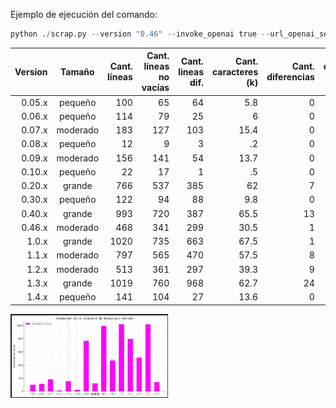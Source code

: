 Ejemplo de ejecución del comando:

```python
python ./scrap.py --version "0.46" --invoke_openai true --url_openai_server_endpoint "http://dominio.com:puerto/subdominio" --openai_api_key "modelo" --verificacion true
```

| Version  |  Tamaño  | Cant. líneas | Cant. líneas no vacías | Cant. lineas dif. | Cant. caracteres (k) |Cant. diferencias | estabilidad de datos | # tokens |
| -------: | :------: | -----------: | ---------------------: | ----------------: | -------------------: | ---------------: | :------------------: | -------: |
| 0.05.x | pequeño | 100 | 65 | 64 | 5.8 | 0 | alta |  |
| 0.06.x | pequeño | 114 | 79 | 25 | 6 | 0 | alta |  |
| 0.07.x | moderado | 183 | 127 | 103 | 15.4 | 0 | alta |  |
| 0.08.x | pequeño | 12 | 9 | 3 | .2 | 0 | alta |  |
| 0.09.x | moderado | 156 | 141 | 54 | 13.7 | 0 | alta |  |
| 0.10.x | pequeño | 22 | 17 | 1 | .5 | 0 | alta |  |
| 0.20.x | grande | 766 | 537 | 385 | 62 |  7 | alta |  |
| 0.30.x | pequeño | 122 | 94 | 88 | 9.8 | 0 | alta |  |
| 0.40.x | grande | 993 | 720 | 387 | 65.5 | 13 | moderada |  |
| 0.46.x | moderado | 468 | 341 | 299 | 30.5 | 1 | alta |
| 1.0.x | grande | 1020 | 735 | 663 | 67.5 | 1 | alta |  |
| 1.1.x | moderado | 797 | 565 | 470 | 57.5 | 8 | alta |  |
| 1.2.x | moderado | 513 | 361 | 297 | 39.3 | 9 | alta |  |
| 1.3.x | grande | 1019 | 760 | 968 | 62.7 | 24 | moderada |  |
| 1.4.x | pequeño | 141 | 104 | 27 | 13.6 | 0 | alta |  |


<img 
	src="./imagenes/grafico_version_cant_lineas.png" width="50%" 
	alt="Líneas de documentación en notas de liberación según versión Qiskit">
